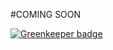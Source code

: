 #COMING SOON

[![Greenkeeper badge](https://badges.greenkeeper.io/brysgo/async-passthrough.svg)](https://greenkeeper.io/)
